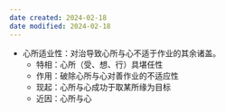 ```yaml
---
date created: 2024-02-18
date modified: 2024-02-18
---
```

- 心所适业性：对治导致心所与心不适于作业的其余诸盖。
    - 特相：心所（受、想、行）具堪任性
    - 作用：破除心所与心对善作业的不适应性
    - 现起：心所与心成功于取某所缘为目标
    - 近因：心所与心
